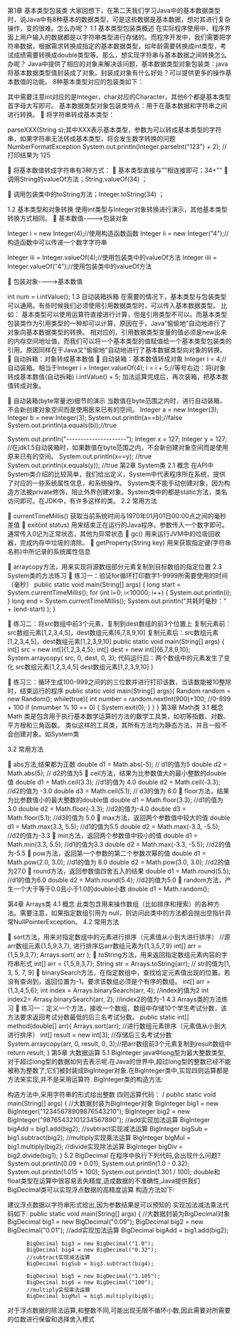 
第1章	基本类型包装类
大家回想下，在第二天我们学习Java中的基本数据类型时，说Java中有8种基本的数据类型，可是这些数据是基本数据，想对其进行复杂操作，变的很难。怎么办呢？
1.1	基本类型包装类概述
在实际程序使用中，程序界面上用户输入的数据都是以字符串类型进行存储的。而程序开发中，我们需要把字符串数据，根据需求转换成指定的基本数据类型，如年龄需要转换成int类型，考试成绩需要转换成double类型等。那么，想实现字符串与基本数据之间转换怎么办呢？
Java中提供了相应的对象来解决该问题，基本数据类型对象包装类：java将基本数据类型值封装成了对象。封装成对象有什么好处？可以提供更多的操作基本数值的功能。
8种基本类型对应的包装类如下：
 
其中需要注意int对应的是Integer，char对应的Character，其他6个都是基本类型首字母大写即可。
基本数据类型对象包装类特点：用于在基本数据和字符串之间进行转换。
	将字符串转成基本类型： 
 
parseXXX(String s);其中XXX表示基本类型，参数为可以转成基本类型的字符串，如果字符串无法转成基本类型，将会发生数字转换的问题 NumberFormatException
System.out.println(Integer.parseInt("123") + 2);
//打印结果为 125

	将基本数值转成字符串有3种方式：
	基本类型直接与””相连接即可；34+""
	调用String的valueOf方法；String.valueOf(34) ；
 
	调用包装类中的toString方法；Integer.toString(34) ；
 
1.2	基本类型和对象转换
使用int类型与Integer对象转换进行演示，其他基本类型转换方式相同。
	基本数值---->包装对象
 
Integer i = new Integer(4);//使用构造函数函数
Integer ii = new Integer("4");//构造函数中可以传递一个数字字符串
 
Integer iii = Integer.valueOf(4);//使用包装类中的valueOf方法
Integer iiii = Integer.valueOf("4");//使用包装类中的valueOf方法

	包装对象---->基本数值
 
int num = i.intValue();
1.3	自动装箱拆箱
在需要的情况下，基本类型与包装类型可以通用。有些时候我们必须使用引用数据类型时，可以传入基本数据类型。
比如：
	基本类型可以使用运算符直接进行计算，但是引用类型不可以。而基本类型包装类作为引用类型的一种却可以计算，原因在于，Java”偷偷地”自动地进行了对象向基本数据类型的转换。
	相对应的，引用数据类型变量的值必须是new出来的内存空间地址值，而我们可以将一个基本类型的值赋值给一个基本类型包装类的引用。原因同样在于Java又”偷偷地”自动地进行了基本数据类型向对象的转换。
	自动拆箱：对象转成基本数值
	自动装箱：基本数值转成对象
Integer i = 4;//自动装箱。相当于Integer i = Integer.valueOf(4);
i = i + 5;//等号右边：将i对象转成基本数值(自动拆箱) i.intValue() + 5; 加法运算完成后，再次装箱，把基本数值转成对象。

	自动装箱(byte常量池)细节的演示
当数值在byte范围之内时，进行自动装箱，不会新创建对象空间而是使用医来已有的空间。
Integer a = new Integer(3);
Integer b = new Integer(3);
System.out.println(a==b);//false
System.out.println(a.equals(b));//true

System.out.println("---------------------");
Integer x = 127;
Integer y = 127;
//在jdk1.5自动装箱时，如果数值在byte范围之内，不会新创建对象空间而是使用原来已有的空间。
System.out.println(x==y); //true
System.out.println(x.equals(y)); //true
第2章	System类
2.1	概念
在API中System类介绍的比较简单，我们给出定义，System中代表程序所在系统，提供了对应的一些系统属性信息，和系统操作。
System类不能手动创建对象，因为构造方法被private修饰，阻止外界创建对象。System类中的都是static方法，类名访问即可。在JDK中，有许多这样的类。
2.2	常用方法
 
	currentTimeMillis()	获取当前系统时间与1970年01月01日00:00点之间的毫秒差值
	exit(int status) 用来结束正在运行的Java程序。参数传入一个数字即可。通常传入0记为正常状态，其他为异常状态
	gc() 用来运行JVM中的垃圾回收器，完成内存中垃圾的清除。
	getProperty(String key) 用来获取指定键(字符串名称)中所记录的系统属性信息
 
 
	arraycopy方法，用来实现将源数组部分元素复制到目标数组的指定位置
2.3	System类的方法练习
	练习一：验证for循环打印数字1-9999所需要使用的时间（毫秒）
public static void main(String[] args) {
     long start = System.currentTimeMillis();
	for (int i=0; i<10000; i++) {
         System.out.println(i);
}
long end = System.currentTimeMillis();
System.out.println("共耗时毫秒：" + (end-start) );
}

	练习二：将src数组中前3个元素，复制到dest数组的前3个位置上
复制元素前：src数组元素[1,2,3,4,5]，dest数组元素[6,7,8,9,10]
复制元素后：src数组元素[1,2,3,4,5]，dest数组元素[1,2,3,9,10]
public static void main(String[] args) {
int[] src = new int[]{1,2,3,4,5};
int[] dest = new int[]{6,7,8,9,10};
System.arraycopy( src, 0, dest, 0, 3);
代码运行后：两个数组中的元素发生了变化
src数组元素[1,2,3,4,5]
dest数组元素[1,2,3,9,10]
}

	练习三：循环生成100-999之间的的三位数并进行打印该数，当该数能被10整除时，结束运行的程序
public static void main(String[] args){
     Random random = new Random();
	while(true){
    int number = random.nextInt(900)+100; //0-899 + 100
    if (nmumber % 10 == 0) {
        System.exit(0);
}
}
}
第3章	Math类
3.1	概念
Math 类是包含用于执行基本数学运算的方法的数学工具类，如初等指数、对数、平方根和三角函数。
类似这样的工具类，其所有方法均为静态方法，并且一般不会创建对象。如System类

3.2	常用方法
 
	abs方法,结果都为正数
double d1 = Math.abs(-5); // d1的值为5
double d2 = Math.abs(5); // d2的值为5
	ceil方法，结果为比参数值大的最小整数的double值
double d1 = Math.ceil(3.3); //d1的值为 4.0
double d2 = Math.ceil(-3.3); //d2的值为 -3.0
double d3 = Math.ceil(5.1); // d3的值为 6.0
	floor方法，结果为比参数值小的最大整数的double值
double d1 = Math.floor(3.3); //d1的值为3.0
double d2 = Math.floor(-3.3); //d2的值为-4.0
double d3 = Math.floor(5.1); //d3的值为 5.0
	max方法，返回两个参数值中较大的值
double d1 = Math.max(3.3, 5.5); //d1的值为5.5
double d2 = Math.max(-3.3, -5.5); //d2的值为-3.3
	min方法，返回两个参数值中较小的值
double d1 = Math.min(3.3, 5.5); //d1的值为3.3
double d2 = Math.max(-3.3, -5.5); //d2的值为-5.5
	pow方法，返回第一个参数的第二个参数次幂的值
double d1 = Math.pow(2.0, 3.0); //d1的值为 8.0
double d2 = Math.pow(3.0, 3.0); //d2的值为27.0
	round方法，返回参数值四舍五入的结果
double d1 = Math.round(5.5); //d1的值为6.0
double d2 = Math.round(5.4); //d2的值为5.0
	random方法，产生一个大于等于0.0且小于1.0的double小数
double d1 = Math.random();

第4章	Arrays类
4.1	概念
此类包含用来操作数组（比如排序和搜索）的各种方法。需要注意，如果指定数组引用为 null，则访问此类中的方法都会抛出空指针异常NullPointerException。
4.2	常用方法
 
	sort方法，用来对指定数组中的元素进行排序（元素值从小到大进行排序）
//源arr数组元素{1,5,9,3,7}, 进行排序后arr数组元素为{1,3,5,7,9}
int[] arr = {1,5,9,3,7};
Arrays.sort( arr );
	toString方法，用来返回指定数组元素内容的字符串形式
int[] arr = {1,5,9,3,7};
String str = Arrays.toString(arr); // str的值为[1, 3, 5, 7, 9]
	binarySearch方法，在指定数组中，查找给定元素值出现的位置。若没有查询到，返回位置为-1。要求该数组必须是个有序的数组。
int[] arr = {1,3,4,5,6};
int index = Arrays.binarySearch(arr, 4); //index的值为2
int index2= Arrasy.binarySearch(arr, 2); //index2的值为-1
4.3	Arrays类的方法练习
	练习一：定义一个方法，接收一个数组，数组中存储10个学生考试分数，该方法要求返回考试分数最低的后三名考试分数。
public static int[] method(double[] arr){
    Arrays.sort(arr); //进行数组元素排序（元素值从小到大进行排序）
    int[] result = new int[3]; //存储后三名考试分数
    System.arraycopy(arr, 0, result, 0, 3);//把arr数组前3个元素复制到result数组中
return result;
}
第5章	大数据运算
5.1	BigInteger
  java中long型为最大整数类型,对于超过long型的数据如何去表示呢.在Java的世界中,超过long型的整数已经不能被称为整数了,它们被封装成BigInteger对象.在BigInteger类中,实现四则运算都是方法来实现,并不是采用运算符.
  BigInteger类的构造方法:
  

  构造方法中,采用字符串的形式给出整数
四则运算代码：
/ 
public static void main(String[] args) {
		//大数据封装为BigInteger对象
          BigInteger big1 = new BigInteger("12345678909876543210");
          BigInteger big2 = new BigInteger("98765432101234567890");
          //add实现加法运算
          BigInteger bigAdd = big1.add(big2);
          //subtract实现减法运算
          BigInteger bigSub = big1.subtract(big2);
          //multiply实现乘法运算
          BigInteger bigMul = big1.multiply(big2);
          //divide实现除法运算
          BigInteger bigDiv = big2.divide(big1);
}
5.2	BigDecimal
  在程序中执行下列代码,会出现什么问题?
    System.out.println(0.09 + 0.01);
    System.out.println(1.0 - 0.32);
    System.out.println(1.015 * 100);
    System.out.println(1.301 / 100);
 double和float类型在运算中很容易丢失精度,造成数据的不准确性,Java提供我们BigDecimal类可以实现浮点数据的高精度运算
   构造方法如下:
    
 
  建议浮点数据以字符串形式给出,因为参数结果是可以预知的
  实现加法减法乘法代码如下: 
	public static void main(String[] args) {
		  //大数据封装为BigDecimal对象
          BigDecimal big1 = new BigDecimal("0.09");
          BigDecimal big2 = new BigDecimal("0.01");
          //add实现加法运算
          BigDecimal bigAdd = big1.add(big2);
          
          BigDecimal big3 = new BigDecimal("1.0");
          BigDecimal big4 = new BigDecimal("0.32");
          //subtract实现减法运算
          BigDecimal bigSub = big3.subtract(big4);
          
          BigDecimal big5 = new BigDecimal("1.105");
          BigDecimal big6 = new BigDecimal("100");
          //multiply实现乘法运算
          BigDecimal bigMul = big5.multiply(big6);
  对于浮点数据的除法运算,和整数不同,可能出现无限不循环小数,因此需要对所需要的位数进行保留和选择舍入模式



